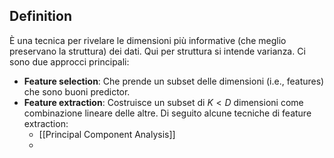 ## Definition

È una tecnica per rivelare le dimensioni più informative (che meglio preservano la struttura) dei dati. Qui per struttura si intende varianza. Ci sono due approcci principali:
- **Feature selection**: Che prende un subset delle dimensioni (i.e., features) che sono buoni predictor.
- **Feature extraction**: Costruisce un subset di $K < D$ dimensioni come combinazione lineare delle altre. Di seguito alcune tecniche di feature extraction:
  - [[Principal Component Analysis]]
  - 